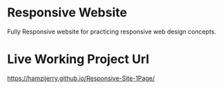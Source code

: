 # Responsive Website 

Fully Responsive website for practicing responsive web design concepts.

# Live Working Project Url

https://hamzijerry.github.io/Responsive-Site-1Page/